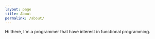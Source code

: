 ```yaml
---
layout: page
title: About
permalink: /about/
---
```


Hi there, I'm a programmer that have interest in functional programming.


[jekyll-organization]: https://github.com/jekyll
